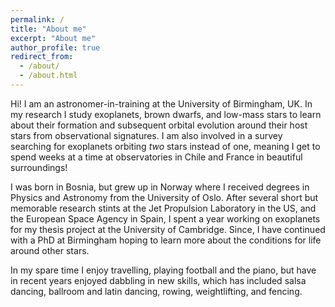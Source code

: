 ```yaml
---
permalink: /
title: "About me"
excerpt: "About me"
author_profile: true
redirect_from: 
  - /about/
  - /about.html
---
```


Hi! I am an astronomer-in-training at the University of Birmingham, UK. In my research I study exoplanets, brown dwarfs, and low-mass stars to learn about their formation and subsequent orbital evolution around their host stars from observational signatures. I am also involved in a survey searching for exoplanets orbiting _two_ stars instead of one, meaning I get to spend weeks at a time at observatories in Chile and France in beautiful surroundings!

I was born in Bosnia, but grew up in Norway where I received degrees in Physics and Astronomy from the University of Oslo. After several short but memorable research stints at the Jet Propulsion Laboratory in the US, and the European Space Agency in Spain, I spent a year working on exoplanets for my thesis project at the University of Cambridge. Since, I have continued with a PhD at Birmingham hoping to learn more about the conditions for life around other stars.

In my spare time I enjoy travelling, playing football and the piano, but have in recent years enjoyed dabbling in new skills, which has included salsa dancing, ballroom and latin dancing, rowing, weightlifting, and fencing.
